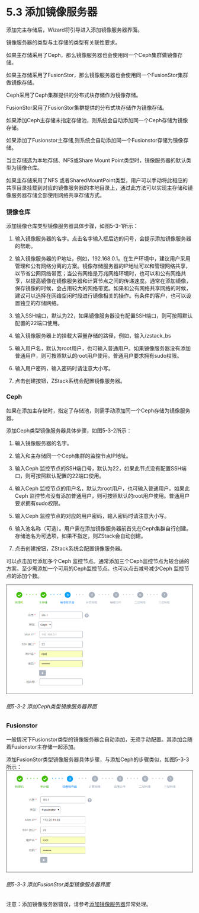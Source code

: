 # 5.3 添加镜像服务器

添加完主存储后，Wizard将引导进入添加镜像服务器界面。

镜像服务器的类型与主存储的类型有关联性要求。

如果主存储采用了Ceph，那么镜像服务器也会使用同一个Ceph集群做镜像存储。

如果主存储采用了FusionStor，那么镜像服务器也会使用同一个FusionStor集群做镜像存储。

Ceph采用了Ceph集群提供的分布式块存储作为镜像存储。

FusionStor采用了FusionStor集群提供的分布式块存储作为镜像存储。

如果添加Ceph主存储未指定存储池，则系统会自动添加同一个Ceph存储为镜像存储。

如果添加了Fusionstor主存储,则系统会自动添加同一个Fusionstor存储为镜像存储。

当主存储选为本地存储、NFS或Share Mount Point类型时，镜像服务器的默认类型为镜像仓库。

如果主存储采用了NFS 或者SharedMountPoint类型，用户可以手动将此相应的共享目录挂载到对应的镜像服务器的本地目录上，通过此方法可以实现主存储和镜像服务器存储全部使用网络共享存储方式。

### 镜像仓库
添加镜像仓库类型镜像服务器具体步骤，如图5-3-1所示：

1. 输入镜像服务器的名字。点击名字输入框后边的问号，会提示添加镜像服务器的帮助。

2. 输入镜像服务器的IP地址，例如，192.168.0.1。在生产环境中，建议用户采用管理和公有网络分离的方案。镜像存储服务器的IP地址可以和管理网络共享，以节省公网网络带宽；当公有网络是万兆网络环境时，也可以和公有网络共享，以提高镜像在镜像服务器和计算节点之间的传递速度。通常在添加镜像，保存镜像的时候，会占用较大的网络带宽。如果和公有网络共享网络的时候，建议可以选择在网络空闲时段进行镜像相关的操作。有条件的客户，也可以设置独立的存储网络。

3. 输入SSH端口，默认为22，如果镜像服务器没有配置SSH端口，则可按照默认配置的22端口使用。

4. 输入镜像服务器上的挂载大容量存储的路径，例如，输入/zstack_bs

5. 输入用户名，默认为root用户，也可输入普通用户。如果镜像服务器没有添加普通用户，则可按照默认的root用户使用。普通用户要求拥有sudo权限。

6. 输入用户密码，输入密码时请注意大小写。

7. 点击创建按钮，ZStack系统会配置镜像服务器。

### Ceph

如果在添加主存储时，指定了存储池，则需手动添加同一个Ceph存储为镜像服务器。

添加Ceph类型镜像服务器具体步骤，如图5-3-2所示：

1. 输入镜像服务器的名字。

2. 输入和主存储同一个Ceph集群的监控节点IP地址。

3. 输入Ceph 监控节点的SSH端口号，默认为22，如果此节点没有配置SSH端口，则可按照默认配置的22端口使用。

4. 输入Ceph 监控节点的用户名，默认为root用户，也可输入普通用户。如果此Ceph 监控节点没有添加普通用户，则可按照默认的root用户使用。普通用户要求拥有sudo权限。

5. 输入Ceph 监控节点的对应的用户密码，输入密码时请注意大小写。

6. 输入池名称（可选）。用户需在添加镜像服务器前首先在Ceph集群自行创建。存储池名为可选项，如果不指定，则ZStack会自动创建。

7. 点击创建按钮，ZStack系统会配置镜像服务器。

可以点击加号添加多个Ceph 监控节点。通常添加三个Ceph监控节点为较合适的方案。至少需添加一个可用的Ceph监控节点。也可以点击减号减少Ceph 监控节点的添加个数。

![png](../images/5-3-2.png "图5-3-2 添加Ceph类型镜像服务器界面")
###### 图5-3-2 添加Ceph类型镜像服务器界面
### Fusionstor
一般情况下Fusionstor类型的镜像服务器会自动添加，无须手动配置。其添加会随着Fusionstor主存储一起添加。

添加FusionStor类型镜像服务器具体步骤，与添加Ceph的步骤类似，如图5-3-3所示：
![png](../images/5-3-3.png "图5-3-3 添加FusionStor类型镜像服务器界面")
###### 图5-3-3 添加FusionStor类型镜像服务器界面 

注意：添加镜像服务器错误，请参考[添加镜像服务器](/exception/bs.md)异常处理。
